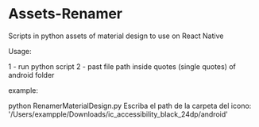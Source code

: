 # Assets-Renamer
Scripts in python assets of material design to use on React Native


Usage:

1 - run python script 
2 - past file path inside quotes (single quotes) of android folder

example:

python RenamerMaterialDesign.py
Escriba el path de la carpeta del icono: '/Users/exampple/Downloads/ic_accessibility_black_24dp/android'
